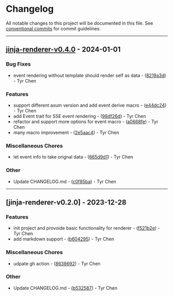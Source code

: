 # Changelog

All notable changes to this project will be documented in this file. See [conventional commits](https://www.conventionalcommits.org/) for commit guidelines.

---
## [jinja-renderer-v0.4.0](https://github.com/tyrchen/jinja-renderer/compare/jinja-renderer-v0.2.0..jinja-renderer-v0.4.0) - 2024-01-01

### Bug Fixes

- event rendering without template should render self as data - ([8219a3d](https://github.com/tyrchen/jinja-renderer/commit/8219a3d7ebb3cb36eebb6ed12a9e19ccdabe16aa)) - Tyr Chen

### Features

- support different axum version and add event derive macro - ([e44dc24](https://github.com/tyrchen/jinja-renderer/commit/e44dc24fd448a6cc81fd92a6a5841f7c5e32eb57)) - Tyr Chen
- add Event trait for SSE event rendering - ([98df26d](https://github.com/tyrchen/jinja-renderer/commit/98df26d7df0bfd25b1ff6d42c2ad92b0560a2258)) - Tyr Chen
- refactor and support more options for event macro - ([a0668fe](https://github.com/tyrchen/jinja-renderer/commit/a0668febbd88430c0417e9f70e543493f9e035cd)) - Tyr Chen
- many macro improvement - ([2e5aac4](https://github.com/tyrchen/jinja-renderer/commit/2e5aac4d38ba7ecf8e2437421bb02e0d37bdfe41)) - Tyr Chen

### Miscellaneous Chores

- let event info to take orignal data - ([665d9d1](https://github.com/tyrchen/jinja-renderer/commit/665d9d101a0bbf65a2baef51657e4a12e3d2984f)) - Tyr Chen

### Other

- Update CHANGELOG.md - ([c0f85ba](https://github.com/tyrchen/jinja-renderer/commit/c0f85babdb7cf26d8318def862971d2bd76969f0)) - Tyr Chen

---
## [jinja-renderer-v0.2.0] - 2023-12-28

### Features

- init project and provoide basic functionality for renderer - ([f521b2e](https://github.com/tyrchen/jinja-renderer/commit/f521b2e58198d9d44370cf55d1604e9f4a58aa21)) - Tyr Chen
- add markdown support - ([b604295](https://github.com/tyrchen/jinja-renderer/commit/b60429579ed7093145d65706a83e432e0d56b2a9)) - Tyr Chen

### Miscellaneous Chores

- udpate gh action - ([8638692](https://github.com/tyrchen/jinja-renderer/commit/8638692498dd7796ac82b4b7dd43aba24770f746)) - Tyr Chen

### Other

- Update CHANGELOG.md - ([b532587](https://github.com/tyrchen/jinja-renderer/commit/b53258758fe5482cb2e207ebf1aec04a0a34bee3)) - Tyr Chen

<!-- generated by git-cliff -->

